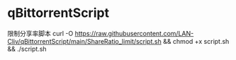 # qBittorrentScript

限制分享率脚本
curl -O https://raw.githubusercontent.com/LAN-Cliv/qBittorrentScript/main/ShareRatio_limit/script.sh && chmod +x script.sh && ./script.sh
